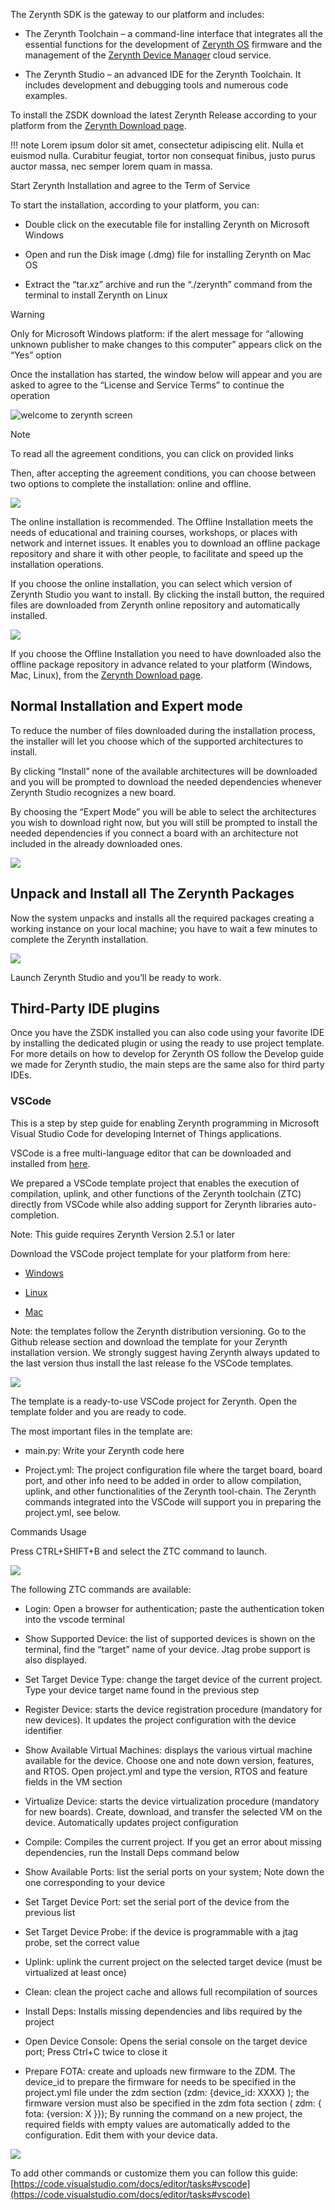 The Zerynth SDK is the gateway to our platform and includes:

-   The Zerynth Toolchain – a command-line interface that integrates all the essential functions for the development of [Zerynth OS](https://www.zerynth.com/zos/) firmware and the management of the [Zerynth Device Manager](https://www.zerynth.com/zdm) cloud service.
    
-   The Zerynth Studio – an advanced IDE for the Zerynth Toolchain. It includes development and debugging tools and numerous code examples.
    

  

To install the ZSDK download the latest Zerynth Release according to your platform from the [Zerynth Download page](https://www.zerynth.com/zsdk/). 


!!! note Lorem ipsum dolor sit amet, consectetur adipiscing elit. Nulla et euismod nulla. Curabitur feugiat, tortor non consequat finibus, justo purus auctor massa, nec semper lorem quam in massa.

Start Zerynth Installation and agree to the Term of Service

To start the installation, according to your platform, you can:

-   Double click on the executable file for installing Zerynth on Microsoft Windows
    
-   Open and run the Disk image (.dmg) file for installing Zerynth on Mac OS
    
-   Extract the “tar.xz” archive and run the “./zerynth” command from the terminal to install Zerynth on Linux
    

  

Warning

Only for Microsoft Windows platform: if the alert message for “allowing unknown publisher to make changes to this computer” appears click on the “Yes” option

Once the installation has started, the window below will appear and you are asked to agree to the “License and Service Terms” to continue the operation

![welcome to zerynth screen](https://raw.githubusercontent.com/zerynth/docs/test/docs/images/welcome%20to%20zerynth.jpg)

Note

To read all the agreement conditions, you can click on provided links

Then, after accepting the agreement conditions, you can choose between two options to complete the installation: online and offline.

![](https://raw.githubusercontent.com/zerynth/docs/test/docs/images/online%20ofline%20zerynth%20zdm.jpg)

The online installation is recommended. The Offline Installation meets the needs of educational and training courses, workshops, or places with network and internet issues. It enables you to download an offline package repository and share it with other people, to facilitate and speed up the installation operations.

If you choose the online installation, you can select which version of Zerynth Studio you want to install. By clicking the install button, the required files are downloaded from Zerynth online repository and automatically installed.

  

![](https://raw.githubusercontent.com/zerynth/docs/test/docs/images/select%20version.jpg)

If you choose the Offline Installation you need to have downloaded also the offline package repository in advance related to your platform (Windows, Mac, Linux), from the [Zerynth Download page](https://www.zerynth.com/zsdk/).

  

## Normal Installation and Expert mode

To reduce the number of files downloaded during the installation process, the installer will let you choose which of the supported architectures to install.

By clicking “Install” none of the available architectures will be downloaded and you will be prompted to download the needed dependencies whenever Zerynth Studio recognizes a new board.

By choosing the “Expert Mode” you will be able to select the architectures you wish to download right now, but you will still be prompted to install the needed dependencies if you connect a board with an architecture not included in the already downloaded ones.

![](https://raw.githubusercontent.com/zerynth/docs/test/docs/images/select%20architecture.jpg)

## Unpack and Install all The Zerynth Packages

Now the system unpacks and installs all the required packages creating a working instance on your local machine; you have to wait a few minutes to complete the Zerynth installation.

![](https://raw.githubusercontent.com/zerynth/docs/test/docs/images/instaling%20zerynth.jpg)

Launch Zerynth Studio and you’ll be ready to work.

  

## Third-Party IDE plugins

Once you have the ZSDK installed you can also code using your favorite IDE by installing the dedicated plugin or using the ready to use project template. For more details on how to develop for Zerynth OS follow the Develop guide we made for Zerynth studio, the main steps are the same also for third party IDEs.

### VSCode

This is a step by step guide for enabling Zerynth programming in Microsoft Visual Studio Code for developing Internet of Things applications.

  

VSCode is a free multi-language editor that can be downloaded and installed from [here](https://code.visualstudio.com/download).

  

We prepared a VSCode template project that enables the execution of compilation, uplink, and other functions of the Zerynth toolchain (ZTC) directly from VSCode while also adding support for Zerynth libraries auto-completion.

  

Note: This guide requires Zerynth Version 2.5.1 or later

  

Download the VSCode project template for your platform from here:

  

-   [Windows](https://github.com/zerynth/vscode-template-windows)
    
-   [Linux](https://github.com/zerynth/vscode-template-linux)
    
-   [Mac](https://github.com/zerynth/vscode-template-mac)
    

  

Note: the templates follow the Zerynth distribution versioning. Go to the Github release section and download the template for your Zerynth installation version. We strongly suggest having Zerynth always updated to the last version thus install the last release fo the VSCode templates.

  

![](https://raw.githubusercontent.com/zerynth/docs/test/docs/images/getting%20started%20zdm%203.png)

  

The template is a ready-to-use VSCode project for Zerynth. Open the template folder and you are ready to code.

The most important files in the template are:

-   main.py: Write your Zerynth code here
    
-   Project.yml: The project configuration file where the target board, board port, and other info need to be added in order to allow compilation, uplink, and other functionalities of the Zerynth tool-chain. The Zerynth commands integrated into the VSCode will support you in preparing the project.yml, see below.
    

  
  

Commands Usage

Press CTRL+SHIFT+B and select the ZTC command to launch.

  

![](https://raw.githubusercontent.com/zerynth/docs/test/docs/images/getting%20started%20zdm%201.png)

  

The following ZTC commands are available:

  

-   Login: Open a browser for authentication; paste the authentication token into the vscode terminal
    
-   Show Supported Device: the list of supported devices is shown on the terminal, find the “target” name of your device. Jtag probe support is also displayed.
    
-   Set Target Device Type: change the target device of the current project. Type your device target name found in the previous step
    
-   Register Device: starts the device registration procedure (mandatory for new devices). It updates the project configuration with the device identifier
    
-   Show Available Virtual Machines: displays the various virtual machine available for the device. Choose one and note down version, features, and RTOS. Open project.yml and type the version, RTOS and feature fields in the VM section
    
-   Virtualize Device: starts the device virtualization procedure (mandatory for new boards). Create, download, and transfer the selected VM on the device. Automatically updates project configuration
    
-   Compile: Compiles the current project. If you get an error about missing dependencies, run the Install Deps command below
    
-   Show Available Ports: list the serial ports on your system; Note down the one corresponding to your device
    
-   Set Target Device Port: set the serial port of the device from the previous list
    
-   Set Target Device Probe: if the device is programmable with a jtag probe, set the correct value
    
-   Uplink: uplink the current project on the selected target device (must be virtualized at least once)
    
-   Clean: clean the project cache and allows full recompilation of sources
    
-   Install Deps: Installs missing dependencies and libs required by the project
    
-   Open Device Console: Opens the serial console on the target device port; Press Ctrl+C twice to close it
    
-   Prepare FOTA: create and uploads new firmware to the ZDM. The device_id to prepare the firmware for needs to be specified in the project.yml file under the zdm section (zdm: {device_id: XXXX} ); the firmware version must also be specified in the zdm fota section ( zdm: { fota: {version: X }}); By running the command on a new project, the required fields with empty values are automatically added to the configuration. Edit them with your device data.
    

  

![](https://raw.githubusercontent.com/zerynth/docs/test/docs/images/getting%20started%20zdm%202.png)

  

To add other commands or customize them you can follow this guide: [https://code.visualstudio.com/docs/editor/tasks#vscode](https://code.visualstudio.com/docs/editor/tasks#vscode)
<!--stackedit_data:
eyJoaXN0b3J5IjpbLTk1NTU2MzU1NSwtMTAwNzczNDM2MiwtMT
gyNDQ1MDYwNiwyNzI2NjM1MjMsLTI2MjYwNjEyNl19
-->